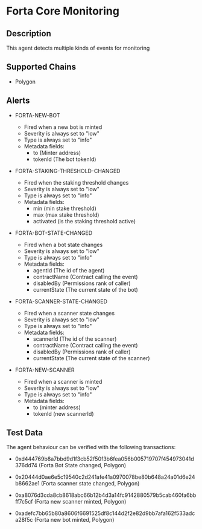 # Forta Core Monitoring

## Description

This agent detects multiple kinds of events for monitoring

## Supported Chains

- Polygon

## Alerts

- FORTA-NEW-BOT

  - Fired when a new bot is minted
  - Severity is always set to "low"
  - Type is always set to "info"
  - Metadata fields:
    - to (Minter address)
    - tokenId (The bot tokenId)

- FORTA-STAKING-THRESHOLD-CHANGED

  - Fired when the staking threshold changes
  - Severity is always set to "low"
  - Type is always set to "info"
  - Metadata fields:
    - min (min stake threshold)
    - max (max stake threshold)
    - activated (is the staking threshold active)

- FORTA-BOT-STATE-CHANGED

  - Fired when a bot state changes
  - Severity is always set to "low"
  - Type is always set to "info"
  - Metadata fields:
    - agentId (The id of the agent)
    - contractName (Contract calling the event)
    - disabledBy (Permissions rank of caller)
    - currentState (The current state of the bot)

- FORTA-SCANNER-STATE-CHANGED

  - Fired when a scanner state changes
  - Severity is always set to "low"
  - Type is always set to "info"
  - Metadata fields:
    - scannerId (The id of the scanner)
    - contractName (Contract calling the event)
    - disabledBy (Permissions rank of caller)
    - currentState (The current state of the scanner)

- FORTA-NEW-SCANNER
  - Fired when a scanner is minted
  - Severity is always set to "low"
  - Type is always set to "info"
  - Metadata fields:
    - to (minter address)
    - tokenId (new scannerId)

## Test Data

The agent behaviour can be verified with the following transactions:

- 0xd444769b8a7bbd9d1f3cb52f50f3b6fea056b005719707f454973041d376dd74 (Forta Bot State changed, Polygon)

- 0x20444d0ae6e5c19540c2d241afe41a0970078be80b648a24a01d6e24b8662ae1 (Forta scanner state changed, Polygon)

- 0xa8076d3cda8cb8618abc66b12b4d3a14fc9142880579b5cab460fa6bbff7c5cf (Forta new scanner minted, Polygon)

- 0xadefc7bb65b80a8606f6691525df8c144d2f2e82d9bb7afa162f533adca28f5c (Forta new bot minted, Polygon)
